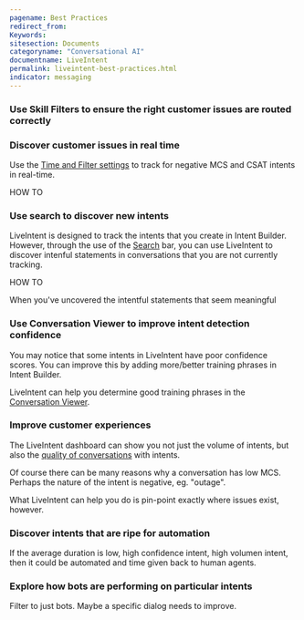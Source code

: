 ```yaml
---
pagename: Best Practices
redirect_from:
Keywords:
sitesection: Documents
categoryname: "Conversational AI"
documentname: LiveIntent
permalink: liveintent-best-practices.html
indicator: messaging
---
```


### Use Skill Filters to ensure the right customer issues are routed correctly

### Discover customer issues in real time

Use the [Time and Filter settings](liveintent-dashboard.html#filters) to track for negative MCS and CSAT intents in real-time.

HOW TO

### Use search to discover new intents

LiveIntent is designed to track the intents that you create in Intent Builder. However, through the use of the [Search](liveintent-dashboard.html#search) bar, you can use LiveIntent to discover intenful statements in conversations that you are not currently tracking.

HOW TO

When you've uncovered the intentful statements that seem meaningful

### Use Conversation Viewer to improve intent detection confidence

You may notice that some intents in LiveIntent have poor confidence scores. You can improve this by adding more/better training phrases in Intent Builder.

LiveIntent can help you determine good training phrases in the [Conversation Viewer](liveintent-dashboard.html#agent-conversations-and-transcripts).

### Improve customer experiences

The LiveIntent dashboard can show you not just the volume of intents, but also the [quality of conversations](liveintent-dashboard.html#intents-with-lowest-mcs) with intents.

Of course there can be many reasons why a conversation has low MCS. Perhaps the nature of the intent is negative, eg. "outage".

What LiveIntent can help you do is pin-point exactly where issues exist, however.

### Discover intents that are ripe for automation

If the average duration is low, high confidence intent, high volumen intent, then it could be automated and time given back to human agents.

### Explore how bots are performing on particular intents

Filter to just bots. Maybe a specific dialog needs to improve.
